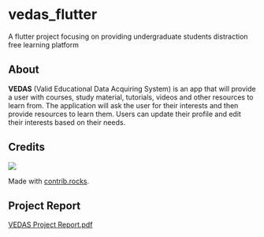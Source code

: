 # vedas_flutter
A flutter project focusing on providing undergraduate students distraction free learning platform

## About
**VEDAS** (Valid Educational Data Acquiring System) is an app that will provide a user with courses, study material, tutorials, videos and other resources to learn from. The application will ask the user for their interests and then provide resources to learn them. Users can update their profile and edit their interests based on their needs.

## Credits
<a href="https://github.com/himanshubalani/vedas_flutter/graphs/contributors">
  <img src="https://contrib.rocks/image?repo=himanshubalani/vedas_flutter" />
</a>

Made with [contrib.rocks](https://contrib.rocks).



## Project Report
[VEDAS Project Report.pdf](https://github.com/himanshubalani/vedas_flutter/files/12164186/V.Semester.G10.Project.Report.pdf)
